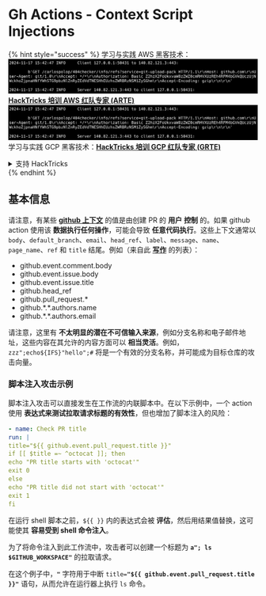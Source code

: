 # Gh Actions - Context Script Injections

{% hint style="success" %}
学习与实践 AWS 黑客技术：<img src="../../../.gitbook/assets/image (1).png" alt="" data-size="line">[**HackTricks 培训 AWS 红队专家 (ARTE)**](https://training.hacktricks.xyz/courses/arte)<img src="../../../.gitbook/assets/image (1).png" alt="" data-size="line">\
学习与实践 GCP 黑客技术：<img src="../../../.gitbook/assets/image (2).png" alt="" data-size="line">[**HackTricks 培训 GCP 红队专家 (GRTE)**<img src="../../../.gitbook/assets/image (2).png" alt="" data-size="line">](https://training.hacktricks.xyz/courses/grte)

<details>

<summary>支持 HackTricks</summary>

* 查看 [**订阅计划**](https://github.com/sponsors/carlospolop)!
* **加入** 💬 [**Discord 群组**](https://discord.gg/hRep4RUj7f) 或 [**telegram 群组**](https://t.me/peass) 或 **在** **Twitter** 🐦 [**@hacktricks\_live**](https://twitter.com/hacktricks\_live)** 上关注我们。**
* **通过向** [**HackTricks**](https://github.com/carlospolop/hacktricks) 和 [**HackTricks Cloud**](https://github.com/carlospolop/hacktricks-cloud) github 仓库提交 PR 分享黑客技巧。

</details>
{% endhint %}

## 基本信息

请注意，有某些 [**github 上下文**](https://docs.github.com/en/actions/reference/context-and-expression-syntax-for-github-actions#github-context) 的值是由创建 PR 的 **用户** **控制** 的。如果 github action 使用该 **数据执行任何操作**，可能会导致 **任意代码执行**。这些上下文通常以 `body`、`default_branch`、`email`、`head_ref`、`label`、`message`、`name`、`page_name`、`ref` 和 `title` 结尾。例如（来自此 [**写作**](https://medium.com/tinder/exploiting-github-actions-on-open-source-projects-5d93936d189f) 的列表）：

* github.event.comment.body
* github.event.issue.body
* github.event.issue.title
* github.head\_ref
* github.pull\_request.\*
* github.\*.\*.authors.name
* github.\*.\*.authors.email

请注意，这里有 **不太明显的潜在不可信输入来源**，例如分支名称和电子邮件地址，这些内容在其允许的内容方面可以 **相当灵活**。例如，`zzz";echo${IFS}"hello";#` 将是一个有效的分支名称，并可能成为目标仓库的攻击向量。

### 脚本注入攻击示例 <a href="#example-of-a-script-injection-attack" id="example-of-a-script-injection-attack"></a>

脚本注入攻击可以直接发生在工作流的内联脚本中。在以下示例中，一个 action 使用 **表达式来测试拉取请求标题的有效性**，但也增加了脚本注入的风险：
```yaml
- name: Check PR title
run: |
title="${{ github.event.pull_request.title }}"
if [[ $title =~ ^octocat ]]; then
echo "PR title starts with 'octocat'"
exit 0
else
echo "PR title did not start with 'octocat'"
exit 1
fi
```
在运行 shell 脚本之前，`${{ }}` 内的表达式会被 **评估**，然后用结果值替换，这可能使其 **容易受到 shell 命令注入**。

为了将命令注入到此工作流中，攻击者可以创建一个标题为 **`a"; ls $GITHUB_WORKSPACE"`** 的拉取请求。

在这个例子中，**`"`** 字符用于中断 `title=`**`"${{ github.event.pull_request.title }}"`** 语句，从而允许在运行器上执行 `ls` 命令。
